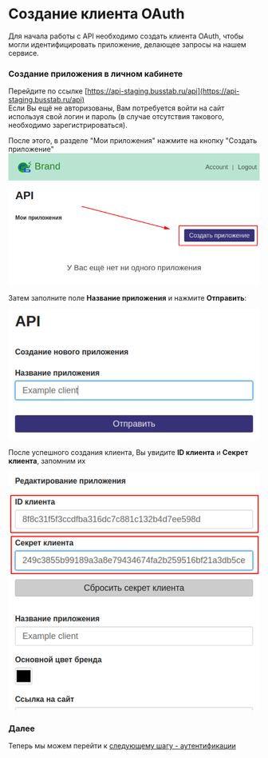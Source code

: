 # Создание клиента OAuth

Для начала работы с API необходимо создать клиента OAuth, чтобы могли идентифицировать приложение, делающее запросы на нашем сервисе.

### Создание приложения в личном кабинете

Перейдите по ссылке [https://api-staging.busstab.ru/api](https://api-staging.busstab.ru/api)  
Если Вы ещё не авторизованы, Вам потребуется войти на сайт используя свой логин и пароль \(в случае отсутствия такового, необходимо зарегистрироваться\).

После этого, в разделе "Мои приложения" нажмите на кнопку "Создать приложение"  
![](/assets/oauth/create-client.png)

Затем заполните поле **Название приложения** и нажмите **Отправить**:

![](/assets/oauth/create-client-form.png)

После успешного создания клиента, Вы увидите **ID клиента** и **Секрет клиента**, запомним их

![](/assets/oauth/client-id-and-secret.png)

### 

### Далее

Теперь мы можем перейти к [следующему шагу - аутентификации](//oauth/authorization.md)

